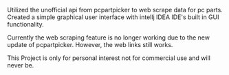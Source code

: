 Utilized the unofficial api from pcpartpicker to web scrape data for pc parts.
Created a simple graphical user interface with intellj IDEA IDE's built in GUI functionality.

Currently the web scraping feature is no longer working due to the new update of pcpartpicker.
However, the web links still works.

This Project is only for personal interest not for commercial use and will never be.